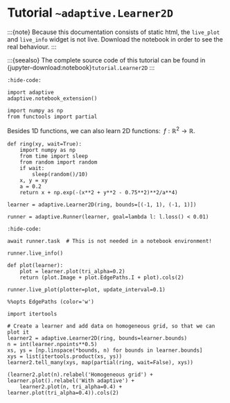# Tutorial `~adaptive.Learner2D`

:::{note}
Because this documentation consists of static html, the `live_plot`
and `live_info` widget is not live. Download the notebook
in order to see the real behaviour.
:::

:::{seealso}
The complete source code of this tutorial can be found in
{jupyter-download:notebook}`tutorial.Learner2D`
:::

```{jupyter-execute}
:hide-code:

import adaptive
adaptive.notebook_extension()

import numpy as np
from functools import partial
```

Besides 1D functions, we can also learn 2D functions:
$\ f: ℝ^2 → ℝ$.

```{jupyter-execute}
def ring(xy, wait=True):
    import numpy as np
    from time import sleep
    from random import random
    if wait:
        sleep(random()/10)
    x, y = xy
    a = 0.2
    return x + np.exp(-(x**2 + y**2 - 0.75**2)**2/a**4)

learner = adaptive.Learner2D(ring, bounds=[(-1, 1), (-1, 1)])
```

```{jupyter-execute}
runner = adaptive.Runner(learner, goal=lambda l: l.loss() < 0.01)
```

```{jupyter-execute}
:hide-code:

await runner.task  # This is not needed in a notebook environment!
```

```{jupyter-execute}
runner.live_info()
```

```{jupyter-execute}
def plot(learner):
    plot = learner.plot(tri_alpha=0.2)
    return (plot.Image + plot.EdgePaths.I + plot).cols(2)

runner.live_plot(plotter=plot, update_interval=0.1)
```

```{jupyter-execute}
%%opts EdgePaths (color='w')

import itertools

# Create a learner and add data on homogeneous grid, so that we can plot it
learner2 = adaptive.Learner2D(ring, bounds=learner.bounds)
n = int(learner.npoints**0.5)
xs, ys = [np.linspace(*bounds, n) for bounds in learner.bounds]
xys = list(itertools.product(xs, ys))
learner2.tell_many(xys, map(partial(ring, wait=False), xys))

(learner2.plot(n).relabel('Homogeneous grid') + learner.plot().relabel('With adaptive') +
    learner2.plot(n, tri_alpha=0.4) + learner.plot(tri_alpha=0.4)).cols(2)
```
